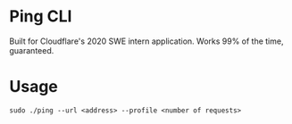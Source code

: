 # Ping CLI
Built for Cloudflare's 2020 SWE intern application. Works 99% of the time, guaranteed.

# Usage
```
sudo ./ping --url <address> --profile <number of requests>
```

